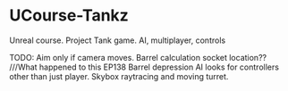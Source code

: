 # UCourse-Tankz
Unreal course. Project Tank game. AI, multiplayer, controls


TODO:
Aim only if camera moves.
Barrel calculation socket location?? ///What happened to this EP138
Barrel depression
AI looks for controllers other than just player.
Skybox raytracing and moving turret.